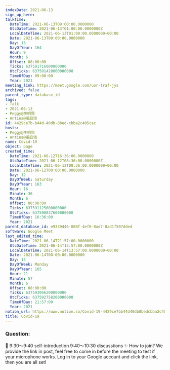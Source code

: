 ```yaml
---
indexDate: 2021-06-13
sign_up_here: 
talktime:
  DateTime: 2021-06-13T09:00:00.0000000
  UtcDateTime: 2021-06-13T01:00:00.0000000Z
  LocalDateTime: 2021-06-13T01:00:00.0000000+00:00
  Date: 2021-06-13T00:00:00.0000000
  Day: 13
  DayOfYear: 164
  Hour: 9
  Month: 6
  Offset: 08:00:00
  Ticks: 637591716000000000
  UtcTicks: 637591428000000000
  TimeOfDay: 09:00:00
  Year: 2021
meeting_link: https://meet.google.com/uor-traf-jys
archived: false
parent_type: database_id
tags:
- Talk
- 2021-06-13
- Peggy@李明霈
- Antina@張庭瑄
id: 4429ce7b-b44d-40db-8bed-cbba2c405cac
hosts:
- Peggy@李明霈
- Antina@張庭瑄
name: Covid-19
object: page
created_time:
  DateTime: 2021-06-12T16:36:00.0000000
  UtcDateTime: 2021-06-12T08:36:00.0000000Z
  LocalDateTime: 2021-06-12T08:36:00.0000000+00:00
  Date: 2021-06-12T00:00:00.0000000
  Day: 12
  DayOfWeek: Saturday
  DayOfYear: 163
  Hour: 16
  Minute: 36
  Month: 6
  Offset: 08:00:00
  Ticks: 637591125600000000
  UtcTicks: 637590837600000000
  TimeOfDay: 16:36:00
  Year: 2021
parent_database_id: e9339446-880f-4ef0-8ad7-8ad1f507dded
software: Google Meet
last_edited_time:
  DateTime: 2021-06-14T21:57:00.0000000
  UtcDateTime: 2021-06-14T13:57:00.0000000Z
  LocalDateTime: 2021-06-14T13:57:00.0000000+00:00
  Date: 2021-06-14T00:00:00.0000000
  Day: 14
  DayOfWeek: Monday
  DayOfYear: 165
  Hour: 21
  Minute: 57
  Month: 6
  Offset: 08:00:00
  Ticks: 637593046200000000
  UtcTicks: 637592758200000000
  TimeOfDay: 21:57:00
  Year: 2021
notion_url: https://www.notion.so/Covid-19-4429ce7bb44d40db8bedcbba2c405cac
title: Covid-19
---
```


### Question:


   
   
   
   
   
📅
9:30～9:40 self-introduction
9:40～10:30 discusstions
✨
How to join?
We provide the link in post, feel free to come in before the meeting to test if your microphone works. Log in to your Google account and click the link, then you are all set!

